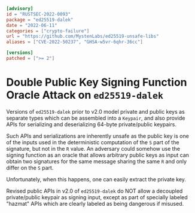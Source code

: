 ```toml
[advisory]
id = "RUSTSEC-2022-0093"
package = "ed25519-dalek"
date = "2022-06-11"
categories = ["crypto-failure"]
url = "https://github.com/MystenLabs/ed25519-unsafe-libs"
aliases = ["CVE-2022-50237", "GHSA-w5vr-6qhr-36cc"]

[versions]
patched = [">= 2"]
```

# Double Public Key Signing Function Oracle Attack on `ed25519-dalek`

Versions of `ed25519-dalek` prior to v2.0 model private and public keys as
separate types which can be assembled into a `Keypair`, and also provide APIs
for serializing and deserializing 64-byte private/public keypairs.

Such APIs and serializations are inherently unsafe as the public key is one of
the inputs used in the deterministic computation of the `S` part of the signature,
but not in the `R` value. An adversary could somehow use the signing function as
an oracle that allows arbitrary public keys as input can obtain two signatures
for the same message sharing the same `R` and only differ on the `S` part.

Unfortunately, when this happens, one can easily extract the private key.

Revised public APIs in v2.0 of `ed25519-dalek` do NOT allow a decoupled
private/public keypair as signing input, except as part of specially labeled
"hazmat" APIs which are clearly labeled as being dangerous if misused.
